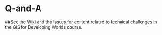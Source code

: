 # Q-and-A
##See the Wiki and the Issues for content related to technical challenges in the GIS for Developing Worlds course.
